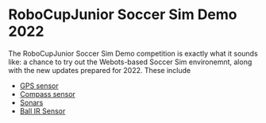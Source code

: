 # RoboCupJunior Soccer Sim Demo 2022

The RoboCupJunior Soccer Sim Demo competition is exactly what it sounds like: a
chance to try out the Webots-based Soccer Sim environemnt, along with the new
updates prepared for 2022. These include

- [GPS sensor](https://robocupjuniortc.github.io/rcj-soccer-sim/how_to_robot/#gps)
- [Compass sensor](https://robocupjuniortc.github.io/rcj-soccer-sim/how_to_robot/#compass)
- [Sonars](https://robocupjuniortc.github.io/rcj-soccer-sim/how_to_robot/#sonars)
- [Ball IR Sensor](https://robocupjuniortc.github.io/rcj-soccer-sim/how_to_robot/#ball-ir-sensor)
